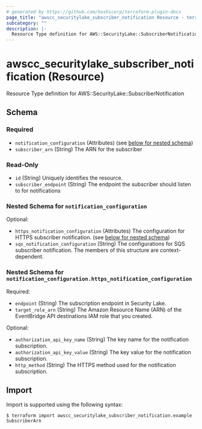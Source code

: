 ```yaml
---
# generated by https://github.com/hashicorp/terraform-plugin-docs
page_title: "awscc_securitylake_subscriber_notification Resource - terraform-provider-awscc"
subcategory: ""
description: |-
  Resource Type definition for AWS::SecurityLake::SubscriberNotification
---
```


# awscc_securitylake_subscriber_notification (Resource)

Resource Type definition for AWS::SecurityLake::SubscriberNotification



<!-- schema generated by tfplugindocs -->
## Schema

### Required

- `notification_configuration` (Attributes) (see [below for nested schema](#nestedatt--notification_configuration))
- `subscriber_arn` (String) The ARN for the subscriber

### Read-Only

- `id` (String) Uniquely identifies the resource.
- `subscriber_endpoint` (String) The endpoint the subscriber should listen to for notifications

<a id="nestedatt--notification_configuration"></a>
### Nested Schema for `notification_configuration`

Optional:

- `https_notification_configuration` (Attributes) The configuration for HTTPS subscriber notification. (see [below for nested schema](#nestedatt--notification_configuration--https_notification_configuration))
- `sqs_notification_configuration` (String) The configurations for SQS subscriber notification. The members of this structure are context-dependent.

<a id="nestedatt--notification_configuration--https_notification_configuration"></a>
### Nested Schema for `notification_configuration.https_notification_configuration`

Required:

- `endpoint` (String) The subscription endpoint in Security Lake.
- `target_role_arn` (String) The Amazon Resource Name (ARN) of the EventBridge API destinations IAM role that you created.

Optional:

- `authorization_api_key_name` (String) The key name for the notification subscription.
- `authorization_api_key_value` (String) The key value for the notification subscription.
- `http_method` (String) The HTTPS method used for the notification subscription.

## Import

Import is supported using the following syntax:

```shell
$ terraform import awscc_securitylake_subscriber_notification.example SubscriberArn
```

